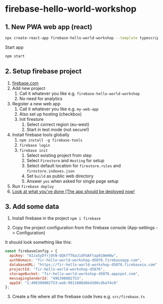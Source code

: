 # firebase-hello-world-workshop

## 1. New PWA web app (react)

```bash
npx create-react-app firebase-hello-world-workshop --template typescript
```

Start app
```bash
npm start
```

## 2. Setup firebase project

1. [firebase.com](https://console.firebase.google.com/)
2. Add new project
   1. Call it whatever you like e.g. `firebase-hello-world-workshop`
   2. No need for analytics
3. Register a new web app
   1. Call it whatever you like e.g. `my-web-app`
   2. Also set up hosting (checkbox)
   3. Init firestore
      1. Select correct region (eu-west)
      2. Start in test mode (not secure!)
4. Install firebase tools globally
   1. `npm install -g firebase-tools`
   2. `firebase login`
   3. `firebase init`
      1. Select existing project from step
      2. Select `Firestore` and `Hosting` for setup
      3. Select default location for `firestore.rules` and `firestore.indexes.json`
      4. Set `build` as public web directory
      5. Answer `yes` when asked for single page setup
5. Run `firebase deploy`
6. [Look at what you've done (The app should be deployed now!](https://fir-hello-world-workshop-d5076.firebaseapp.com/)

## 3. Add some data

1. Install firebase in the project `npm i firebase`

1. Copy the project configuration from the firebase console (App-settings -> Configuration)

It should look something like this:

```javascript
const firebaseConfig = {
  apiKey: "AIzaSyDfrjOtN-QQkffT6aJidFUAFtap010mHOw",
  authDomain: "fir-hello-world-workshop-d5076.firebaseapp.com",
  databaseURL: "https://fir-hello-world-workshop-d5076.firebaseio.com",
  projectId: "fir-hello-world-workshop-d5076",
  storageBucket: "fir-hello-world-workshop-d5076.appspot.com",
  messagingSenderId: "496398002753",
  appId: "1:496398002753:web:9911086dbbd106cdbaf4c0"
};
```

3. Create a file where all the firebase code lives e.g. `src/firebase.ts`

